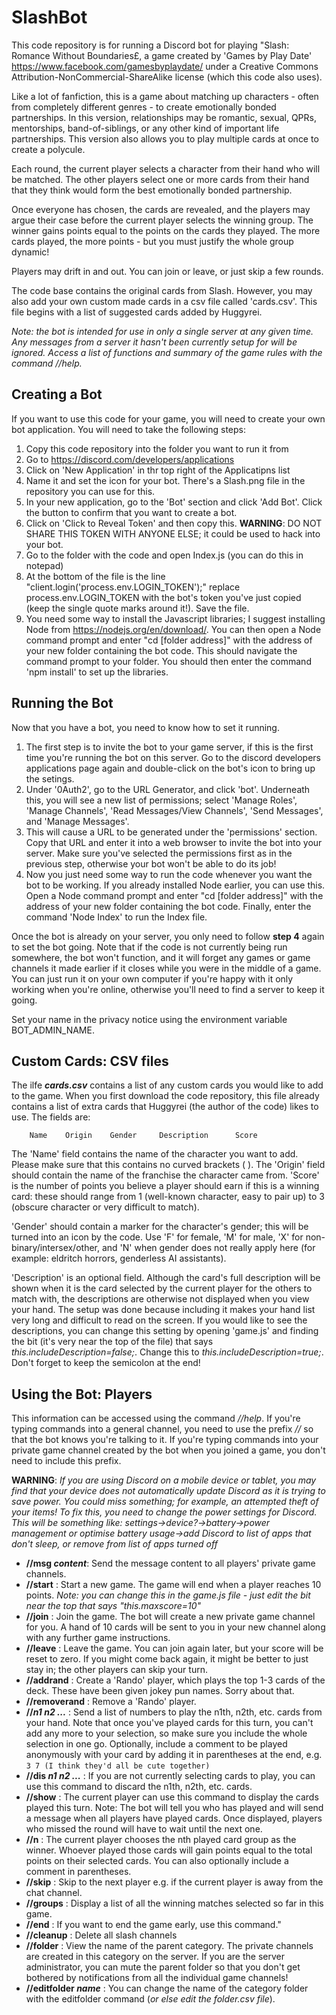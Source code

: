# SlashBot
This code repository is for running a Discord bot for playing "Slash: Romance Without Boundaries£, a game created by 'Games by Play Date' https://www.facebook.com/gamesbyplaydate/ under a Creative Commons Attribution-NonCommercial-ShareAlike license (which this code also uses).

Like a lot of fanfiction, this is a game about matching up characters - often from completely different genres - to create emotionally bonded partnerships. In this version, relationships may be romantic, sexual, QPRs, mentorships, band-of-siblings, or any other kind of important life partnerships. This version also allows you to play multiple cards at once to create a polycule.

Each round, the current player selects a character from their hand who will be matched. The other players select one or more cards from their hand that they think would form the best emotionally bonded partnership. 

Once everyone has chosen, the cards are revealed, and the players may argue their case before the current player selects the winning group. The winner gains points equal to the points on the cards they played. The more cards played, the more points - but you must justify the whole group dynamic! 

Players may drift in and out. You can join or leave, or just skip a few rounds.

The code base contains the original cards from Slash. However, you may also add your own custom made cards in a csv file called 'cards.csv'. This file begins with a list of suggested cards added by Huggyrei.

_Note: the bot is intended for use in only a single server at any given time. Any messages from a server it hasn't been currently setup for will be ignored. Access a list of functions and summary of the game rules with the command //help._


## Creating a Bot
If you want to use this code for your game, you will need to create your own bot application. You will need to take the following steps:
1. Copy this code repository into the folder you want to run it from
2. Go to https://discord.com/developers/applications
3. Click on 'New Application' in thr top right of the Applicatipns list
4. Name it and set the icon for your bot. There's a Slash.png file in the repository you can use for this.
5. In your new application, go to the 'Bot' section and click 'Add Bot'. Click the button to confirm that you want to create a bot.
6. Click on 'Click to Reveal Token' and then copy this. **WARNING**: DO NOT SHARE THIS TOKEN WITH ANYONE ELSE; it could be used to hack into your bot. 
7. Go to the folder with the code and open Index.js (you can do this in notepad)
8. At the bottom of the file is the line "client.login('process.env.LOGIN_TOKEN');" replace process.env.LOGIN_TOKEN with the bot's token you've just copied (keep the single quote marks around it!). Save the file.
9. You need some way to install the Javascript libraries; I suggest installing Node from https://nodejs.org/en/download/.  You can then open a Node command prompt and enter "cd [folder address]" with the address of your new folder containing the bot code. This should navigate the command prompt to your folder. You should then enter the command 'npm install' to set up the libraries.


## Running the Bot
Now that you have a bot, you need to know how to set it running.
1. The first step is to invite the bot to your game server, if this is the first time you're running the bot on this server. Go to the discord developers applications page again and double-click on the bot's icon to bring up the setings. 
2. Under '0Auth2', go to the URL Generator, and click 'bot'. Underneath this, you will see a new list of permissions; select 'Manage Roles', 'Manage Channels', 'Read Messages/View Channels', 'Send Messages', and 'Manage Messages'.
3. This will cause a URL to be generated under the 'permissions' section. Copy that URL and enter it into a web browser to invite the bot into your server. Make sure you've selected the permissions first as in the previous step, otherwise your bot won't be able to do its job!
4. Now you just need some way to run the code whenever you want the bot to be working. If you already installed Node earlier, you can use this. Open a Node command prompt and enter "cd [folder address]" with the address of your new folder containing the bot code. Finally, enter the command 'Node Index' to run the Index file.

Once the bot is already on your server, you only need to follow **step 4** again to set the bot going. Note that if the code is not currently being run somewhere, the bot won't function, and it will forget any games or game channels it made earlier if it closes while you were in the middle of a game. You can just run it on your own computer if you're happy with it only working when you're online, otherwise you'll need to find a server to keep it going.

Set your name in the privacy notice using the environment variable BOT_ADMIN_NAME.


## Custom Cards: CSV files
The ilfe _**cards.csv**_ contains a list of any custom cards you would like to add to the game. When you first download the code repository, this file already contains a list of extra cards that Huggyrei (the author of the code) likes to use. The fields are:


        Name    Origin    Gender     Description      Score
    
The 'Name' field contains the name of the character you want to add. Please make sure that this contains no curved brackets ( ). The 'Origin' field should contain the name of the franchise the character came from. 'Score' is the number of points you believe a player should earn if this is a winning card: these should range from 1 (well-known character, easy to pair up) to 3 (obscure character or very difficult to match).

'Gender' should contain a marker for the character's gender; this will be turned into an icon by the code. Use 'F' for female, 'M' for male, 'X' for non-binary/intersex/other, and 'N' when gender does not really apply here (for example: eldritch horrors, genderless AI assistants).

'Description' is an optional field. Although the card's full description will be shown when it is the card selected by the current player for the others to match with, the descriptions are otherwise not displayed when you view your hand. The setup was done because including it makes your hand list very long and difficult to read on the screen. If you would like to see the descriptions, you can change this setting by opening 'game.js' and finding the bit (it's very near the top of the file) that says _this.includeDescription=false;_. Change this to _this.includeDescription=true;_. Don't forget to keep the semicolon at the end!


## Using the Bot: Players
This information can be accessed using the command *//help*. If you're typing commands into a general channel, you need to use the prefix *//* so that the bot knows you're talking to it. If you're typing commands into your private game channel created by the bot when you joined a game, you don't need to include this prefix.

**WARNING**: _If you are using Discord on a mobile device or tablet, you may find that your device does not automatically update Discord as it is trying to save power. You could miss something; for example, an attempted theft of your items! To fix this, you need to change the power settings for Discord. This will be something like: settings->device?->battery->power management or optimise battery usage->add Discord to list of apps that don't sleep, or remove from list of apps turned off_

 - **//msg *content***: Send the message content to all players' private game channels.
 - **//start** : Start a new game. The game will end when a player reaches 10 points. _Note: you can change this in the game.js file - just edit the bit near the top that says "this.maxscore=10"_
 - **//join** : Join the game. The bot will create a new private game channel for you. A hand of 10 cards will be sent to you in your new channel along with any further game instructions.
 - **//leave** : Leave the game. You can join again later, but your score will be reset to zero. If you might come back again, it might be better to just stay in; the other players can skip your turn.
 - **//addrand** : Create a 'Rando' player, which plays the top 1-3 cards of the deck. These have been given jokey pun names. Sorry about that.
 - **//removerand** : Remove a 'Rando' player.
 - **//*n1 n2 ...*** : Send a list of numbers to play the n1th, n2th, etc. cards from your hand. Note that once you've played cards for this turn, you can't add any more to your selection, so make sure you include the whole selection in one go. Optionally, include a comment to be played anonymously with your card by adding it in parentheses at the end, e.g. `3 7 (I think they'd all be cute together)`
 - **//dis *n1 n2 ...*** : If you are not currently selecting cards to play, you can use this command to discard the n1th, n2th, etc. cards.
 - **//show** : The current player can use this command to display the cards played this turn. Note: The bot will tell you who has played and will send a message when all players have played cards. Once displayed, players who missed the round will have to wait until the next one.
 - **//n** : The current player chooses the nth played card group as the winner. Whoever played those  cards will gain points equal to the total points on their selected cards. You can also optionally include a comment in parentheses.
 - **//skip** : Skip to the next player e.g. if the current player is away from the chat channel.
 - **//groups** : Display a list of all the winning matches selected so far in this game.
 - **//end** : If you want to end the game early, use this command."
 - **//cleanup** : Delete all slash channels
 - **//folder** : View the name of the parent category. The private channels are created in this category on the server. If you are the server administrator, you can mute the parent folder so that you don't get bothered by notifications from all the individual game channels!
  - **//editfolder *name*** : You can change the name of the category folder with the editfolder command (_or else edit the folder.csv file_).


